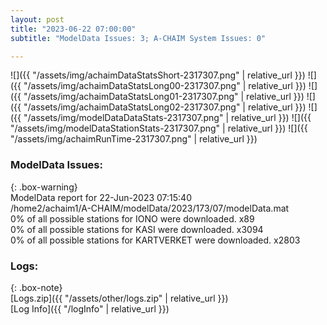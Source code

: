 ```yaml
---
layout: post
title: "2023-06-22 07:00:00"
subtitle: "ModelData Issues: 3; A-CHAIM System Issues: 0"

---
```


![]({{ "/assets/img/achaimDataStatsShort-2317307.png" | relative_url }})
![]({{ "/assets/img/achaimDataStatsLong00-2317307.png" | relative_url }})
![]({{ "/assets/img/achaimDataStatsLong01-2317307.png" | relative_url }})
![]({{ "/assets/img/achaimDataStatsLong02-2317307.png" | relative_url }})
![]({{ "/assets/img/modelDataDataStats-2317307.png" | relative_url }})
![]({{ "/assets/img/modelDataStationStats-2317307.png" | relative_url }})
![]({{ "/assets/img/achaimRunTime-2317307.png" | relative_url }})


### ModelData Issues:  
  
{: .box-warning}  
 ModelData report for 22-Jun-2023 07:15:40   
 /home2/achaim1/A-CHAIM/modelData/2023/173/07/modelData.mat   
 0% of all possible stations for IONO were downloaded. x89   
 0% of all possible stations for KASI were downloaded. x3094   
 0% of all possible stations for KARTVERKET were downloaded. x2803   
  


### Logs:  
  
{: .box-note}  
[Logs.zip]({{ "/assets/other/logs.zip" | relative_url }})  
[Log Info]({{ "/logInfo" | relative_url }})  
